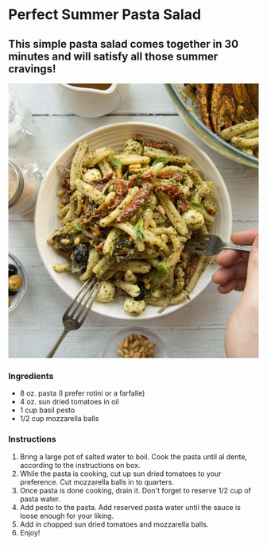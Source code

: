 # Perfect Summer Pasta Salad
## This simple pasta salad comes together in 30 minutes and will satisfy all those summer cravings!

![Pesto Pasta](pesto_pasta.png)

### Ingredients
- 8 oz. pasta (I prefer rotini or a farfalle)
- 4 oz. sun dried tomatoes in oil
- 1 cup basil pesto
- 1/2 cup mozzarella balls

### Instructions
1. Bring a large pot of salted water to boil. Cook the pasta until al dente, according to the instructions on box.
2. While the pasta is cooking, cut up sun dried tomatoes to your preference. Cut mozzarella balls in to quarters.
3. Once pasta is done cooking, drain it. Don't forget to reserve 1/2 cup of pasta water.
4. Add pesto to the pasta. Add reserved pasta water until the sauce is loose enough for your liking.
5. Add in chopped sun dried tomatoes and mozzarella balls.
6. Enjoy!